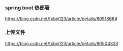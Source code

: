 ### spring boot 热部署

 https://blog.csdn.net/fxbin123/article/details/80518664 



### 上传文件

 https://blog.csdn.net/fxbin123/article/details/80504333 

